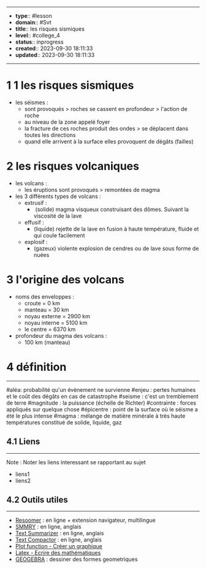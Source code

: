 


---
- **type**:: #lesson
- **domain**:: #Svt
- **title**:: les risques sismiques
- **level**:: #college_4
- **status**:: inprogress
- **created**:: 2023-09-30 18:11:33
- **updated**:: 2023-09-30 18:11:33
---


# 1	1 les risques sismiques

- les séismes :
	- sont provoqués > roches se cassent en profondeur > l'action de roche
	- au niveau de la zone appelé foyer 
	- la fracture de ces roches produit des ondes > se déplacent dans toutes les directions
	- quand elle arrivent à la surface elles provoquent de dégâts (failles)

# 2	les risques volcaniques

- les volcans :
	- les éruptions sont provoqués > remontées de magma 
- les 3 différents types de volcans :
	- extrusif :
		-  (solide) magma visqueux construisant des dômes. Suivant la viscosité de la lave
	- effusif :
		- (liquide) rejette de la lave en fusion à haute température, fluide et qui coule facilement
	- explosif :
		- (gazeux) violente explosion de cendres ou de lave sous forme de nuées

# 3 l'origine des volcans

- noms des enveloppes :
	- croute = 0 km
	- manteau = 30 km
	- noyau externe = 2900 km
	- noyau interne = 5100 km
	- le centre = 6370 km
- profondeur du magma des volcans :
	- 100 km (manteau)

# 4	définition
___

#aléa: probabilité qu'un évènement ne survienne
#enjeu : pertes humaines et le coût des dégâts en cas de catastrophe
#seisme : c'est un tremblement de terre 
#magnitude : la puissance (échelle de Richter)
#contrainte : forces appliqués sur quelque chose
#épicentre : point de la surface où le séisme a été le plus intense 
#magma : mélange de matière minérale à très haute températures constitué de solide, liquide, gaz

## 4.1	Liens
---

Note :  Noter les liens interessant se rapportant au sujet

- liens1
- liens2



## 4.2	Outils utiles
---

-   [Resoomer](https://resoomer.com/fr) : en ligne + extension navigateur, multilingue
-   [SMMRY](https://smmry.com/) : en ligne, anglais
-   [Text Summarizer](http://textsummarization.net/text-summarizer) : en ligne, anglais
-   [Text Compactor](https://www.textcompactor.com/) : en ligne, anglais
- [Plot function - Créer un graphique](https://github.com/leonhma/obsidian-functionplot)
- [Latex - Ecrire des mathématiques](https://fr.wikibooks.org/wiki/LaTeX/%C3%89crire_des_math%C3%A9matiques)
- [GEOGEBRA](https://www.geogebra.org/geometry?lang=fr) : dessiner des formes geometriques 